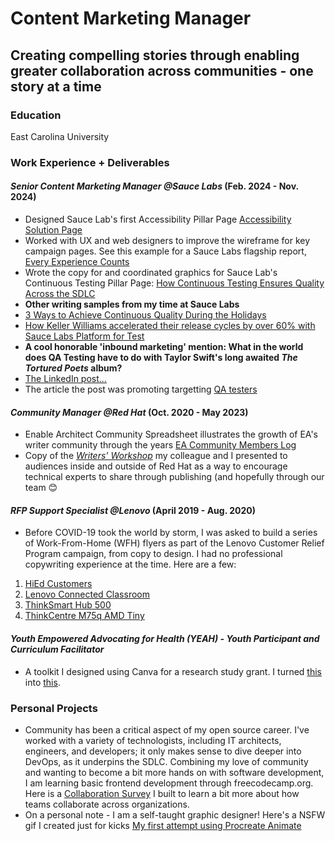 # Content Marketing Manager
## Creating compelling stories through enabling greater collaboration across communities - one story at a time

### Education
East Carolina University

### Work Experience + Deliverables
#### *Senior Content Marketing Manager @Sauce Labs* (Feb. 2024 - Nov. 2024)
- Designed Sauce Lab's first Accessibility Pillar Page [Accessibility Solution Page](https://saucelabs.com/products/accessibility-testing)
- Worked with UX and web designers to improve the wireframe for key campaign pages. See this example for a Sauce Labs flagship report, [Every Experience Counts](https://saucelabs.com/resources/report/every-experience-counts)
- Wrote the copy for and coordinated graphics for Sauce Lab's Continuous Testing Pillar Page: [How Continuous Testing Ensures Quality Across the SDLC](https://saucelabs.com/resources/blog/continuous-testing)
- **Other writing samples from my time at Sauce Labs**
- [3 Ways to Achieve Continuous Quality During the Holidays](https://saucelabs.com/resources/blog/holiday-prep-continuous-quality)
- [How Keller Williams accelerated their release cycles by over 60% with Sauce Labs Platform for Test](https://saucelabs.com/resources/case-studies/how-keller-williams-accelerated-their-release-cycles-with-sauce-labs)
- **A cool honorable 'inbound marketing' mention: What in the world does QA Testing have to do with Taylor Swift's long awaited *The Tortured Poets* album?**
- [The LinkedIn post...](https://www.linkedin.com/posts/sauce-labs_in-case-you-didnt-know-this-already-from-activity-7187157104745435136-WF0H?utm_source=share&utm_medium=member_desktop&rcm=ACoAAB-eGpIB6csi9Ujb31a8GN4LsvYp5rjc6Z0)
- The article the post was promoting targetting [QA testers](https://saucelabs.com/resources/blog/all-the-9s-taylor-swift)
  
#### *Community Manager @Red Hat* (Oct. 2020 - May 2023)
- Enable Architect Community Spreadsheet illustrates the growth of EA's writer community through the years [EA Community Members Log](https://docs.google.com/spreadsheets/d/1SNChqok5HvAJPWCVUY-MeI8DNBg9af6Y/edit?gid=1905444703#gid=1905444703)
- Copy of the [*Writers' Workshop*](https://docs.google.com/presentation/d/1F00tomj0-dZRMsHNiTKXt9Z7atWVP791HUxEr5tXI8g/edit?usp=sharing) my colleague and I presented to audiences inside and outside of Red Hat as a way to encourage technical experts to share through publishing (and hopefully through our team :blush:

#### *RFP Support Specialist @Lenovo* (April 2019 - Aug. 2020)
- Before COVID-19 took the world by storm, I was asked to build a series of Work-From-Home (WFH) flyers as part of the Lenovo Customer Relief Program campaign, from copy to design. I had no professional copywriting experience at the time. Here are a few:
1. [HiEd Customers](https://docs.google.com/document/d/1E3zT3tEdMYvSbSJXJzq0fuJfk9NV79l4/edit)
2. [Lenovo Connected Classroom](https://acrobat.adobe.com/id/urn:aaid:sc:US:16268ad3-e25b-4869-87d7-9461ff1c906a)
3. [ThinkSmart Hub 500](https://acrobat.adobe.com/id/urn:aaid:sc:US:a3c6aa62-67ff-4435-9b2e-1ecbf235111a)
4. [ThinkCentre M75q AMD Tiny](https://acrobat.adobe.com/id/urn:aaid:sc:US:c2d9bb53-3151-4720-98ff-a816591f2fbd)

#### *Youth Empowered Advocating for Health (YEAH) - Youth Participant and Curriculum Facilitator*
- A toolkit I designed using Canva for a research study grant. I turned [this](https://acrobat.adobe.com/id/urn:aaid:sc:us:888250d2-4024-41e7-aa80-03f1f6ee30f8) into [this](https://acrobat.adobe.com/id/urn:aaid:sc:us:d3257587-cb7e-4356-9917-0bb7df37ccbd).

### Personal Projects
- Community has been a critical aspect of my open source career. I've worked with a variety of technologists, including IT architects, engineers, and developers; it only makes sense to dive deeper into DevOps, as it underpins the SDLC. Combining my love of community and wanting to become a bit more hands on with software development, I am learning basic frontend development through freecodecamp.org. Here is a [Collaboration Survey](https://github.com/EmJayFreewoman/collaborationsurvey) I built to learn a bit more about how teams collaborate across organizations.
- On a personal note - I am a self-taught graphic designer! Here's a NSFW gif I created just for kicks [My first attempt using Procreate Animate](https://drive.google.com/file/d/1yrKJHeVIO1QGC3ozxRXFcqGYHregEkC0/view?usp=sharing)
